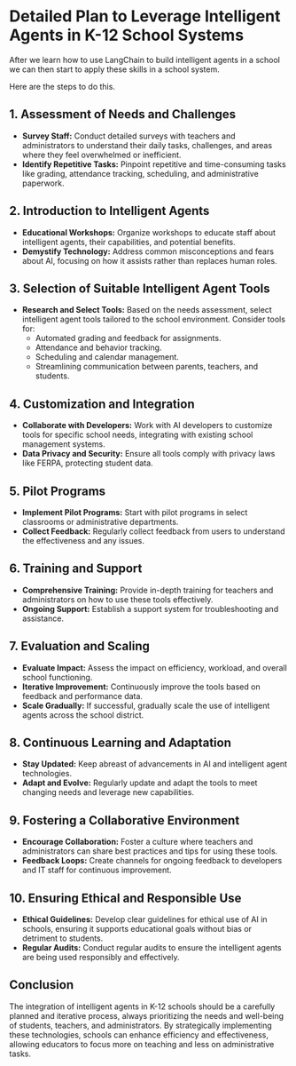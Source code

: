 
# Detailed Plan to Leverage Intelligent Agents in K-12 School Systems

After we learn how to use LangChain to build intelligent agents in a school
we can then start to apply these skills in a school system.

Here are the steps to do this.

## 1. Assessment of Needs and Challenges
- **Survey Staff:** Conduct detailed surveys with teachers and administrators to understand their daily tasks, challenges, and areas where they feel overwhelmed or inefficient.
- **Identify Repetitive Tasks:** Pinpoint repetitive and time-consuming tasks like grading, attendance tracking, scheduling, and administrative paperwork.

## 2. Introduction to Intelligent Agents
- **Educational Workshops:** Organize workshops to educate staff about intelligent agents, their capabilities, and potential benefits.
- **Demystify Technology:** Address common misconceptions and fears about AI, focusing on how it assists rather than replaces human roles.

## 3. Selection of Suitable Intelligent Agent Tools
- **Research and Select Tools:** Based on the needs assessment, select intelligent agent tools tailored to the school environment. Consider tools for:
  - Automated grading and feedback for assignments.
  - Attendance and behavior tracking.
  - Scheduling and calendar management.
  - Streamlining communication between parents, teachers, and students.

## 4. Customization and Integration
- **Collaborate with Developers:** Work with AI developers to customize tools for specific school needs, integrating with existing school management systems.
- **Data Privacy and Security:** Ensure all tools comply with privacy laws like FERPA, protecting student data.

## 5. Pilot Programs
- **Implement Pilot Programs:** Start with pilot programs in select classrooms or administrative departments.
- **Collect Feedback:** Regularly collect feedback from users to understand the effectiveness and any issues.

## 6. Training and Support
- **Comprehensive Training:** Provide in-depth training for teachers and administrators on how to use these tools effectively.
- **Ongoing Support:** Establish a support system for troubleshooting and assistance.

## 7. Evaluation and Scaling
- **Evaluate Impact:** Assess the impact on efficiency, workload, and overall school functioning.
- **Iterative Improvement:** Continuously improve the tools based on feedback and performance data.
- **Scale Gradually:** If successful, gradually scale the use of intelligent agents across the school district.

## 8. Continuous Learning and Adaptation
- **Stay Updated:** Keep abreast of advancements in AI and intelligent agent technologies.
- **Adapt and Evolve:** Regularly update and adapt the tools to meet changing needs and leverage new capabilities.

## 9. Fostering a Collaborative Environment
- **Encourage Collaboration:** Foster a culture where teachers and administrators can share best practices and tips for using these tools.
- **Feedback Loops:** Create channels for ongoing feedback to developers and IT staff for continuous improvement.

## 10. Ensuring Ethical and Responsible Use
- **Ethical Guidelines:** Develop clear guidelines for ethical use of AI in schools, ensuring it supports educational goals without bias or detriment to students.
- **Regular Audits:** Conduct regular audits to ensure the intelligent agents are being used responsibly and effectively.

## Conclusion
The integration of intelligent agents in K-12 schools should be a carefully planned and iterative process, always prioritizing the needs and well-being of students, teachers, and administrators. By strategically implementing these technologies, schools can enhance efficiency and effectiveness, allowing educators to focus more on teaching and less on administrative tasks.
